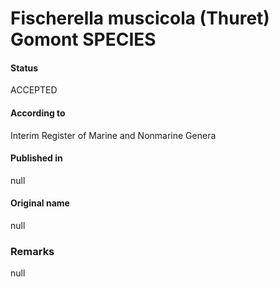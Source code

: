 # Fischerella muscicola (Thuret) Gomont SPECIES

#### Status
ACCEPTED

#### According to
Interim Register of Marine and Nonmarine Genera

#### Published in
null

#### Original name
null

### Remarks
null